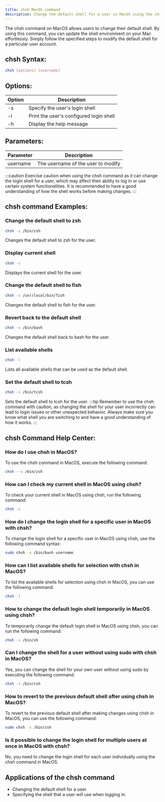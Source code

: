 ```yaml
---
title: chsh MacOS command
description: Change the default shell for a user in MacOS using the chsh command. Learn how to update the shell environment on your Mac easily.
---
```


The chsh command on MacOS allows users to change their default shell. By using this command, you can update the shell environment on your Mac effortlessly. Simply follow the specified steps to modify the default shell for a particular user account.

## chsh Syntax:
```bash
chsh [options] [username]
```
## Options:
| Option | Description                              |
|--------|------------------------------------------|
| -s     | Specify the user's login shell           |
| -l     | Print the user's configured login shell  |
| -h     | Display the help message                  |

## Parameters:
| Parameter | Description                      |
|-----------|----------------------------------|
| username  | The username of the user to modify|

:::caution
Exercise caution when using the chsh command as it can change the login shell for a user, which may affect their ability to log in or use certain system functionalities. It is recommended to have a good understanding of how the shell works before making changes.
:::
## chsh command Examples:
### Change the default shell to zsh
```bash
chsh -s /bin/zsh
```
Changes the default shell to zsh for the user.

### Display current shell
```bash
chsh -s
```
Displays the current shell for the user.

### Change the default shell to fish
```bash
chsh -s /usr/local/bin/fish
```
Changes the default shell to fish for the user.

### Revert back to the default shell
```bash
chsh -s /bin/bash
```
Changes the default shell back to bash for the user.

### List available shells
```bash
chsh -l
```
Lists all available shells that can be used as the default shell.

### Set the default shell to tcsh
```bash
chsh -s /bin/tcsh
```
Sets the default shell to tcsh for the user.
:::tip
Remember to use the chsh command with caution, as changing the shell for your user incorrectly can lead to login issues or other unexpected behavior. Always make sure you know what shell you are switching to and have a good understanding of how it works.
:::

## chsh Command Help Center:

### How do I use chsh in MacOS?
To use the chsh command in MacOS, execute the following command:
```bash
chsh --s /bin/zsh
```

### How can I check my current shell in MacOS using chsh?
To check your current shell in MacOS using chsh, run the following command:
```bash
chsh -s
```

### How do I change the login shell for a specific user in MacOS with chsh?
To change the login shell for a specific user in MacOS using chsh, use the following command syntax:
```bash
sudo chsh -s /bin/bash username
```

### How can I list available shells for selection with chsh in MacOS?
To list the available shells for selection using chsh in MacOS, you can use the following command:
```bash
chsh -l
```

### How to change the default login shell temporarily in MacOS using chsh?
To temporarily change the default login shell in MacOS using chsh, you can run the following command:
```bash
chsh -s /bin/sh
```

### Can I change the shell for a user without using sudo with chsh in MacOS?
Yes, you can change the shell for your own user without using sudo by executing the following command:
```bash
chsh -s /bin/csh
```

### How to revert to the previous default shell after using chsh in MacOS?
To revert to the previous default shell after making changes using chsh in MacOS, you can use the following command:
```bash
sudo chsh -s /bin/zsh
```

### Is it possible to change the login shell for multiple users at once in MacOS with chsh?
No, you need to change the login shell for each user individually using the chsh command in MacOS.

## Applications of the chsh command

- Changing the default shell for a user.
- Specifying the shell that a user will use when logging in.